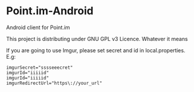 Point.im-Android
================

Android client for Point.im

This project is distributing under GNU GPL v3 Licence. Whatever it means


If you are going to use Imgur, please set secret and id in local.properties. E.g:
```
imgurSecret="sssseeecret"
imgurId="iiiiid"
imgurId="iiiiid"
imgurRedirectUrl="https\://your_url"
```
